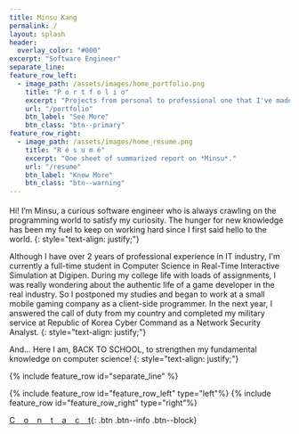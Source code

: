 ```yaml
---
title: Minsu Kang 
permalink: /
layout: splash
header:
  overlay_color: "#000"
excerpt: "Software Engineer"
separate_line:
feature_row_left:
  - image_path: /assets/images/home_portfolio.png
    title: "P o r t f o l i o"
    excerpt: "Projects from personal to professional one that I've made or participated."
    url: "/portfolio"
    btn_label: "See More"
    btn_class: "btn--primary"
feature_row_right:
  - image_path: /assets/images/home_resume.png
    title: "R é s u m é"
    excerpt: "One sheet of summarized report on *Minsu*."
    url: "/resume"
    btn_label: "Know More"
    btn_class: "btn--warning"
---
```


<style>
.align-left { margin-top: 0px; margin-bottom: -10px; }
.align-left img { border-radius: 30%;}
</style>

<figure style="width: 300px" class="align-left">
  <img src="{{ site.url }}{{ site.baseurl }}/assets/images/avatar.png" alt="">
</figure> 

Hi! I’m Minsu, a curious software engineer who is always crawling on the programming world to satisfy my curiosity. The hunger for new knowledge has been my fuel to keep on working hard since I first said hello to the world.
{: style="text-align: justify;"}
  
Although I have over 2 years of professional experience in IT industry, I'm currently a full-time student in Computer Science in Real-Time Interactive Simulation at Digipen. During my college life with loads of assignments, I was really wondering about the authentic life of a game developer in the real industry. So I postponed my studies and began to work at a small mobile gaming company as a client-side programmer. In the next year, I answered the call of duty from my country and completed my military service at Republic of Korea Cyber Command as a Network Security Analyst.
{: style="text-align: justify;"}

And... Here I am, BACK TO SCHOOL, to strengthen my fundamental knowledge on computer science!
{: style="text-align: justify;"}

{% include feature_row id="separate_line" %}

{% include feature_row id="feature_row_left" type="left"%}
{% include feature_row id="feature_row_right" type="right"%}

[C&nbsp;&nbsp;&nbsp;&nbsp;o&nbsp;&nbsp;&nbsp;&nbsp;n&nbsp;&nbsp;&nbsp;&nbsp;t&nbsp;&nbsp;&nbsp;&nbsp;a&nbsp;&nbsp;&nbsp;&nbsp;c&nbsp;&nbsp;&nbsp;&nbsp;t](/contact){: .btn .btn--info .btn--block}
